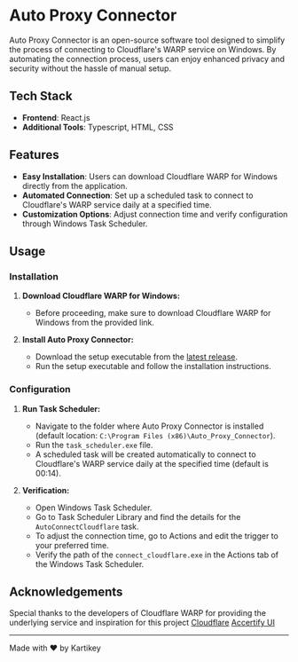 # Auto Proxy Connector

Auto Proxy Connector is an open-source software tool designed to simplify the process of connecting to Cloudflare's WARP service on Windows. By automating the connection process, users can enjoy enhanced privacy and security without the hassle of manual setup.

## Tech Stack

- **Frontend**: React.js
- **Additional Tools**: Typescript, HTML, CSS

## Features

- **Easy Installation**: Users can download Cloudflare WARP for Windows directly from the application.
- **Automated Connection**: Set up a scheduled task to connect to Cloudflare's WARP service daily at a specified time.
- **Customization Options**: Adjust connection time and verify configuration through Windows Task Scheduler.

## Usage

### Installation

1. **Download Cloudflare WARP for Windows:**
   - Before proceeding, make sure to download Cloudflare WARP for Windows from the provided link.

2. **Install Auto Proxy Connector:**
   - Download the setup executable from the [latest release](https://github.com/kartikey-codes/Auto_Proxy_Connector/releases).
   - Run the setup executable and follow the installation instructions.

### Configuration

1. **Run Task Scheduler:**
   - Navigate to the folder where Auto Proxy Connector is installed (default location: `C:\Program Files (x86)\Auto_Proxy_Connector`).
   - Run the `task_scheduler.exe` file.
   - A scheduled task will be created automatically to connect to Cloudflare's WARP service daily at the specified time (default is 00:14).

2. **Verification:**
   - Open Windows Task Scheduler.
   - Go to Task Scheduler Library and find the details for the `AutoConnectCloudflare` task.
   - To adjust the connection time, go to Actions and edit the trigger to your preferred time.
   - Verify the path of the `connect_cloudflare.exe` in the Actions tab of the Windows Task Scheduler.

## Acknowledgements

Special thanks to the developers of Cloudflare WARP for providing the underlying service and inspiration for this project
[Cloudflare](https://www.cloudflare.com/)
[Accertify UI](https://github.com/Accertify/ui)

---
Made with ❤️ by Kartikey
